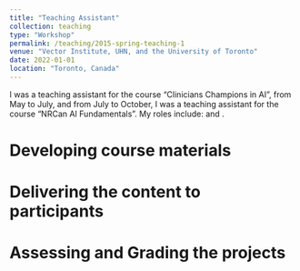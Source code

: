 ```yaml
---
title: "Teaching Assistant"
collection: teaching
type: "Workshop"
permalink: /teaching/2015-spring-teaching-1
venue: "Vector Institute, UHN, and the University of Toronto"
date: 2022-01-01
location: "Toronto, Canada"
---
```


I was a teaching assistant for the course “Clinicians Champions in AI”, from
May to July, and from July to October, I was a teaching assistant for the course
“NRCan AI Fundamentals”. My roles include:  and
.

Developing course materials
======

Delivering the content to participants
======

Assessing and Grading the projects
======
